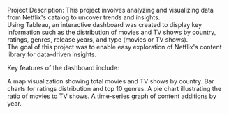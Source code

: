 Project Description:
This project involves analyzing and visualizing data from Netflix's catalog to uncover trends and insights.<br> 
Using Tableau, an interactive dashboard was created to display key information such as the distribution of movies and TV shows by country, ratings, genres, release years, and type (movies or TV shows).<br> 
The goal of this project was to enable easy exploration of Netflix's content library for data-driven insights.

Key features of the dashboard include:

A map visualization showing total movies and TV shows by country.
Bar charts for ratings distribution and top 10 genres.
A pie chart illustrating the ratio of movies to TV shows.
A time-series graph of content additions by year.
